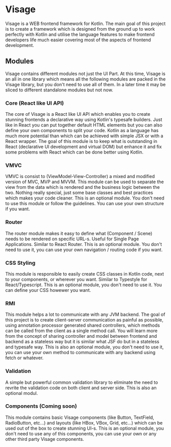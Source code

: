 # Visage
Visage is a WEB frontend framework for Kotlin. The main goal of this project is to create a framework which is designed from the ground up to work perfectly with Kotlin and utilise the language features to make frontend developers life much easier covering most of the aspects of frontend development.

## Modules
Visage contains different modules not just the UI Part. At this time, Visage is an all in one library which means all the following modules are packed in the Visage library, but you don't need to use all of them. In a later time it may be sliced to different standalone modules but not now.

### Core (React like UI API)
The core of Visage is a React like UI API which enables you to create stunning frontends a declarative way using Kotlin's typesafe builders. Just like in React you can put together default HTML elements but you can also define your own components to split your code. Kotlin as a language has much more potential than which can be achieved with simple JSX or with a React wrapper. The goal of this module is to keep what is outstanding in React (declarative UI development and virtual DOM) but enhance it and fix some problems with React which can be done better using Kotlin.

### VMVC
VMVC is consist to (ViewModel-View-Controller) a mixed and modified version of MVC, MVP and MVVM. This module can be used to separate the view from the data which is rendered and the business logic between the two. Nothing really special, just some base classes and best practices which makes your code cleaner. This is an optional module. You don't need to use this module or follow the guidelines. You can use your own structure if you want.

### Router
The router module makes it easy to define what (Component / Scene) needs to be rendered on specific URL-s. Useful for Single Page Applications. Similar to React Router. This is an optional module. You don't need to use it, you can use your own navigation / routing code if you want.

### CSS Styling
This module is responsible to easily create CSS classes in Kotlin code, next to your components, or wherever you want. Similar to Typestyle for React/Typescript. This is an optional module, you don't need to use it. You can define your CSS howewer you want.

### RMI
This module helps a lot to communicate with any JVM backend. The goal of this project is to create client-server communication as painful as possible, using annotation processor generated shared controllers, which methods can be called from the client as a single method call. You will learn more from the concept of sharing controller and model between frontend and backend as a stateless way but it is similar what JSF do but in a stateless and typesafe way. This is also an optional module, you don't need to use it, you can use your own method to communicate with any backend using fetch or whatever.

### Validation
A simple but powerful common validation library to eliminate the need to revrite the validation code on both client and server side. This is also an optional modul.

### Components (Coming soon)
This module contains basic Visage components (like Button, TextField, RadioButton, etc...) and layouts (like HBox, VBox, Grid, etc...) which can be used out of the box to create stunning UI-s. This is an optional module, you don't need to use any of this components, you can use your own or any other third party Visage components.




